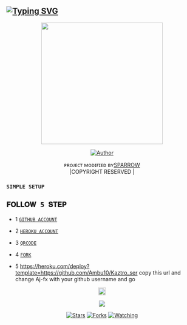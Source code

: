 ## [![Typing SVG](https://readme-typing-svg.herokuapp.com?font=Lemon+milk&color=F7000&lines=𝐖𝐄𝐋𝐂𝐎𝐌+𝐓𝐎+ASHUTTY+𝐖𝐀+𝐁𝐎𝐓+𝐑𝐄𝐏𝐎;𝐂𝐑𝐄𝐀𝐓𝐄𝐃+𝐁𝐘+SPARROW)](https://git.io/typing-svg)
 
  <p align="center">
<span class="avatar"><img height='320' src="https://i.imgur.com/GDPW1qg.jpeg"> </a></span> 
</p>
  <p align="center">
<a href="https://github.com/aj-fx"><img title="Author" src="https://img.shields.io/badge/Author-SPARROW-Ajfxv1/Ajfx?color=blue&style=for-the-badge&logo=whatsapp"></a>
</p>
<p align="center">
ᴘʀᴏᴊᴇᴄᴛ ᴍᴏᴅɪғɪᴇᴅ ʙʏ<a href="https://github.com/Ambu10">SPARROW</a>
    <br>
       |COPYRIGHT
       RESERVED |
    <br> 
</p>


### `SIMPLE SETUP`

## `𝐅𝐎𝐋𝐋𝐎𝐖 5 𝐒𝐓𝐄𝐏`
* 1 [`GITHUB ACCOUNT`](https://github.com/signup/)

* 2 [`HEROKU ACCOUNT`](https://heroku.com/signup/)

* 3 [`QRCODE`](https://replit.com/@Aj-fx/KAZTROSER-QR?v=1)

* 4 [`FORK`](https://github.com/Ambu10/Kaztro_ser/fork)

* 5 https://heroku.com/deploy?template=https://github.com/Ambu10/Kaztro_ser  copy this url and change Aj-fx with your github username and go<br>

 <p align="center">
  <a href="httsp://github.com/Ambu10/Kaztro_ser">
   <p align="center">
<a href="https://github.com/Ambu10/Kaztro_ser/blob/master/plugins/README.md"><span class="avatar"><img height='20' src="https://komarev.com/ghpvc/?username=Aj-fx&label=Profile%20views&color=ff69b4&label=Profile+Views&style=plastic" alt="Error"> </a></span>
<a href="https://github.com/Ambu10/followers">
  <p align="center">
<img src="https://img.shields.io/github/repo-size/Ambu10/Kaztro_ser?color=green&label=Repo%20total%20size&style=plastic">
<p align="center">
<a href="https://github.com/Ambu10/followers"
<img title="Followers" src="https://img.shields.io/github/followers/Aj-fx?color=blue&style=flat-square"></a>
<a href="https://github.com/Ambu10/Kaztro_ser/stargazers/"><img title="Stars" src="https://img.shields.io/github/stars/Aj-fx/Kaztro_ser?color=blue&style=flat-square"></a>
<a href="https://github.com/Ambu10/Kaztro_ser/network/members"><img title="Forks" src="https://img.shields.io/github/forks/Aj-fx/Kaztro_ser?color=blue&style=flat-square"></a>
<a href="https://github.com/Ambu10/Kaztro_ser/watchers"><img title="Watching" src="https://img.shields.io/github/watchers/Aj-fx/Kaztro_ser?label=Watchers&color=blue&style=flat-square"></a>
</p>
